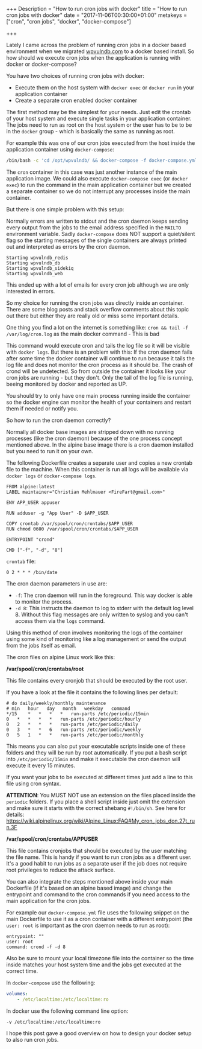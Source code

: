 +++
Description = "How to run cron jobs with docker"
title = "How to run cron jobs with docker"
date = "2017-11-06T00:30:00+01:00"
metakeys = ["cron", "cron jobs", "docker", "docker-compose"]

+++

Lately I came across the problem of running cron jobs in a docker based environment when we migrated [wpvulndb.com](https://wpvulndb.com) to a docker based install.
So how should we execute cron jobs when the application is running with docker or docker-compose?

<!--more-->

You have two choices of running cron jobs with docker:

- Execute them on the host system with `docker exec` or `docker run` in your application container
- Create a separate cron enabled docker container

The first method may be the simplest for your needs. Just edit the crontab of your host system and execute single tasks in your application container. The jobs need to run as root on the host system or the user has to be to be in the `docker` group - which is basically the same as running as root.

For example this was one of our cron jobs executed from the host inside the application container using `docker-compose`:

```bash
/bin/bash -c 'cd /opt/wpvulndb/ && docker-compose -f docker-compose.yml -f docker-compose.staging.yml -f docker-compose.prod.yml run -T --name cron_sitemap --rm cron bundle exec rake -s sitemap:refresh'"
```

The `cron` container in this case was just another instance of the main application image. We could also execute `docker-compose exec` (or `docker exec`) to run the command in the main application container but we created a separate container so we do not interrupt any processes inside the main container.

But there is one simple problem with this setup:

Normally errors are written to stdout and the cron daemon keeps sending every output from the jobs to the email address specified in the `MAILTO` environment variable. Sadly `docker-compose` does NOT support a quiet/silent flag so the starting messages of the single containers are always printed out and interpreted as errors by the cron daemon.

```text
Starting wpvulndb_redis
Starting wpvulndb_db
Starting wpvulndb_sidekiq
Starting wpvulndb_web
```

This ended up with a lot of emails for every cron job although we are only interested in errors.

So my choice for running the cron jobs was directly inside an container. There are some blog posts and stack overflow comments about this topic out there but either they are really old or miss some important details.

One thing you find a lot on the internet is something like: `cron && tail -f /var/log/cron.log` as the main docker command - This is bad

This command would execute cron and tails the log file so it will be visible with `docker logs`. But there is an problem with this:
If the cron daemon fails after some time the docker container will continue to run because it tails the log file and does not monitor the cron process as it should be. The crash of crond will be undetected. So from outside the container it looks like your cron jobs are running - but they don't. Only the tail of the log file is running, beeing monitored by docker and reported as UP.

You should try to only have one main process running inside the container so the docker engine can monitor the health of your containers and restart them if needed or notify you.

So how to run the cron daemon correctly?

Normally all docker base images are stripped down with no running processes (like the cron daemon) because of the one process concept mentioned above. In the alpine base image there is a cron daemon installed but you need to run it on your own.

The following Dockerfile creates a separate user and copies a new crontab file to the machine. When this container is run all logs will be available via `docker logs` or `docker-compose logs`.

```docker
FROM alpine:latest
LABEL maintainer="Christian Mehlmauer <FireFart@gmail.com>"

ENV APP_USER appuser

RUN adduser -g "App User" -D $APP_USER

COPY crontab /var/spool/cron/crontabs/$APP_USER
RUN chmod 0600 /var/spool/cron/crontabs/$APP_USER

ENTRYPOINT "crond"

CMD ["-f", "-d", "8"]
```

`crontab` file:

```text
0 2 * * * /bin/date
```

The cron daemon parameters in use are:

- `-f`: The cron daemon will run in the foreground. This way docker is able to monitor the process.
- `-d 8`: This instructs the daemon to log to stderr with the default log level 8. Without this flag messages are only written to syslog and you can't access them via the `logs` command.

Using this method of cron involves monitoring the logs of the container using some kind of monitoring like a log management or send the output from the jobs itself as email.

The cron files on alpine Linux work like this:

**/var/spool/cron/crontabs/root**

This file contains every cronjob that should be executed by the root user.

If you have a look at the file it contains the following lines per default:

```text
# do daily/weekly/monthly maintenance
# min   hour   day   month   weekday   command
*/15    *   *   *   *   run-parts /etc/periodic/15min
0   *   *   *   *   run-parts /etc/periodic/hourly
0   2   *   *   *   run-parts /etc/periodic/daily
0   3   *   *   6   run-parts /etc/periodic/weekly
0   5   1   *   *   run-parts /etc/periodic/monthly
```

This means you can also put your executable scripts inside one of these folders and they will be run by root automatically. If you put a bash script into `/etc/periodic/15min` and make it executable the cron daemon will execute it every 15 minutes.

If you want your jobs to be executed at different times just add a line to this file using cron syntax.

**ATTENTION**: You MUST NOT use an extension on the files placed inside the `periodic` folders. If you place a shell script inside just omit the extension and make sure it starts with the correct shebang `#!/bin/sh`. See here for details: https://wiki.alpinelinux.org/wiki/Alpine_Linux:FAQ#My_cron_jobs_don.27t_run.3F

**/var/spool/cron/crontabs/APPUSER**

This file contains cronjobs that should be executed by the user matching the file name. This is handy if you want to run cron jobs as a different user. It's a good habit to run jobs as a separate user if the job does not require root privileges to reduce the attack surface.

You can also integrate the steps mentioned above inside your main Dockerfile (if it's based on an alpine based image) and change the entrypoint and command to the cron commands if you need access to the main application for the cron jobs.

For example our `docker-compose.yml` file uses the following snippet on the main Dockerfile to use it as a cron container with a different entrypoint (the `user: root` is important as the cron daemon needs to run as root):

```text
entrypoint: ""
user: root
command: crond -f -d 8
```

Also be sure to mount your local timezone file into the container so the time inside matches your host system time and the jobs get executed at the correct time.

In `docker-compose` use the following:

```yml
volumes:
    - /etc/localtime:/etc/localtime:ro
```

In docker use the following command line option:

```text
-v /etc/localtime:/etc/localtime:ro
```

I hope this post gave a good overview on how to design your docker setup to also run cron jobs.
